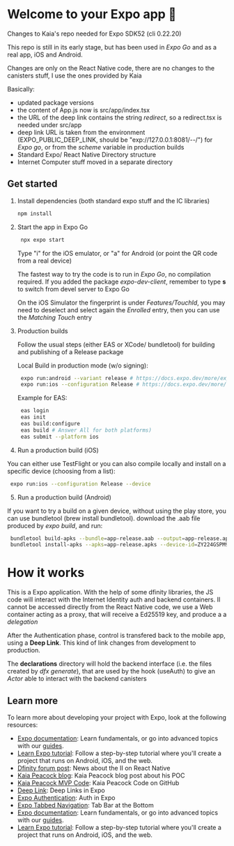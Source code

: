 # Welcome to your Expo app 👋

Changes to Kaia's repo needed for Expo SDK52 (cli 0.22.20)

This repo is still in its early stage, but has been used in *Expo Go* and as a real app, iOS and Android.

Changes are only on the React Native code, there are no changes to the canisters stuff, I use the ones provided by Kaia

Basically:
- updated package versions
- the content of App.js now is src/app/index.tsx
- the URL of the deep link contains the string *redirect*, so a redirect.tsx is needed under src/app
- deep link URL is taken from the environment (EXPO_PUBLIC_DEEP_LINK, should be "exp://127.0.0.1:8081/--/") for *Expo go*, or from the *scheme* variable in production builds
- Standard Expo/ React Native Directory structure
- Internet Computer stuff moved in a separate directory

## Get started

1. Install dependencies (both standard expo stuff and the IC libraries)

   ```bash
   npm install
   ```

2. Start the app in Expo Go

   ```bash
    npx expo start
   ```
    Type "i" for the iOS emulator, or "a" for Android (or point the QR code from a real device)
    
    The fastest way to try the code is to run in *Expo Go*, no compilation required. If you added the package *expo-dev-client*, remember to type **s** to switch from devel server to Expo Go
    
    On the iOS Simulator the fingerprint is under *Features/TouchId*, you may need to deselect and select again the *Enrolled* entry, then you can use the *Matching Touch* entry

3. Production builds

    Follow the usual steps (either EAS or XCode/ bundletool) for building and publishing of a Release package

    Local Build in production mode (w/o signing):

   ```bash
    expo run:android --variant release # https://docs.expo.dev/more/expo-cli/#compiling-android
    expo run:ios --configuration Release # https://docs.expo.dev/more/expo-cli/#compiling-ios
   ```

    Example for EAS:

   ```bash
    eas login
    eas init
    eas build:configure
    eas build # Answer All for both platforms)
    eas submit --platform ios 
   ```

4. Run a production build (iOS)

You can either use TestFlight or you can also compile locally and install on a specific device (choosing from a list):

   ```bash
    expo run:ios --configuration Release --device
   ```

5. Run a production build (Android)

If you want to try a build on a given device, without using the play store, you can use bundletool (brew install bundletool). download the .aab file produced by *expo build*, and run:

   ```bash
    bundletool build-apks --bundle=app-release.aab --output=app-release.apks
    bundletool install-apks --apks=app-release.apks --device-id=ZY224GSPM9
   ```

# How it works

This is a Expo application. With the help of some dfinity libraries, the JS code will interact with the Internet Identity auth and backend containers. II cannot be accessed directly from the React Native code, we use a Web container acting as a proxy, that will receive a Ed25519 key, and produce a a *delegation*

After the Authentication phase, control is transfered back to the mobile app, using a **Deep Link**. This kind of link changes from development to production. 

The **declarations** directory will hold the backend interface (i.e. the files created by *dfx generate*), that are used by the hook (useAuth) to give an *Actor* able to interact with the backend canisters

## Learn more

To learn more about developing your project with Expo, look at the following resources:

- [Expo documentation](https://docs.expo.dev/): Learn fundamentals, or go into advanced topics with our [guides](https://docs.expo.dev/guides).
- [Learn Expo tutorial](https://docs.expo.dev/tutorial/introduction/): Follow a step-by-step tutorial where you'll create a project that runs on Android, iOS, and the web.
- [Dfinity forum post](https://forum.dfinity.org/t/internet-identity-with-react-native/15682): News about the II on React Native
- [Kaia Peacock blog](https://kaipeacock.com/blog/dfinity/ic-expo/): Kaia Peacock blog post about his POC
- [Kaia Peacock MVP Code](https://github.com/krpeacock/ic-expo-mvp): Kaia Peacock Code on GitHub
- [Deep Link](https://docs.expo.dev/linking/into-your-app/#test-a-link-using-expo-go): Deep Links in Expo
- [Expo Authentication](https://docs.expo.dev/router/advanced/authentication/): Auth in Expo
- [Expo Tabbed Navigation](https://docs.expo.dev/router/advanced/tabs/): Tab Bar at the Bottom 
- [Expo documentation](https://docs.expo.dev/): Learn fundamentals, or go into advanced topics with our [guides](https://docs.expo.dev/guides).
- [Learn Expo tutorial](https://docs.expo.dev/tutorial/introduction/): Follow a step-by-step tutorial where you'll create a project that runs on Android, iOS, and the web.


